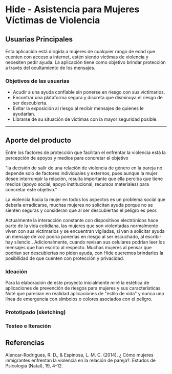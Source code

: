 # Hide - Asistencia para Mujeres Víctimas de Violencia

## Usuarias Principales

Esta aplicación está dirigida a mujeres de cualquier rango de edad que cuenten con acceso a internet, estén siendo víctimas de violencia y necesiten pedir ayuda. La aplicación tiene como objetivo brindar protección a través del ocultamiento de los mensajes.

### Objetivos de las usuarias

- Acudir a una ayuda confiable sin ponerse en riesgo con sus victimarios.
- Encontrar una plataforma segura y discreta que disminuya el riesgo de ser descubierta.
- Evitar la exposición al riesgo al recibir mensajes de quienes le ayudarían.
- Librarse de su situación de víctimas con la mayor seguridad posible.
___

## Aporte del producto
Entre los factores de protección que facilitan el enfrentar la violencia está la percepción de apoyos y medios para concretar el objetivo


"la decisión de salir de una relación de violencia de género en la pareja no depende solo
de factores individuales y externos, pues aunque la mujer desee interrumpir la relación, resulta importante que ella
perciba que tiene medios (apoyo social, apoyo institucional, recursos materiales) para concretar este objetivo."

La violencia hacia la mujer en todos los aspectos es un problema social que debería erradicarse, muchas mujeres no solicitan ayuda porque no se sienten seguras y consideran que al ser descubiertas el peligro es peor.

Actualmente la interacción constante con dispositivos electrónicos hace parte de la vida cotidiana, las mujeres que son violentadas normalmente viven con sus victimarios y se encuentran vigiladas, si van a solicitar ayuda un mensaje de voz podría ponerlas en riesgo al ser escuchado, al escribir hay silencio.. Adicionalmente, cuando revisan sus celulares podrían leer los mensajes que han escrito al respecto. Muchas mujeres al pensar que podrían ser descubiertas no piden ayuda, con Hide queremos brindarles la posibilidad de que cuenten con protección y privacidad.

### Ideación

Para la elaboración de este proyecto inicialmente miré la estética de aplicaciones de prevención de riesgos para mujeres y sus características. Noté que parecían en realidad aplicaciones de "estilo de vida" y nunca una línea de emergencia con símbolos o colores asociados con el peligro.

### Prototipado (sketching)



### Testeo e Iteración



## Referencias

Alencar-Rodrigues, R. D., & Espinosa, L. M. C. (2014). ¿ Cómo mujeres inmigrantes enfrentan la violencia en la relación de pareja?. Estudos de Psicologia (Natal), 19, 4-12.
